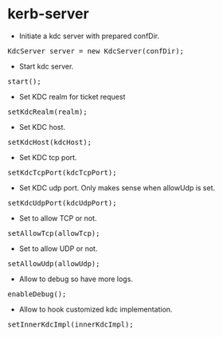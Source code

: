 kerb-server
============

* Initiate a kdc server with prepared confDir.
<pre>
KdcServer server = new KdcServer(confDir);
</pre>
* Start kdc server.
<pre>
start();
</pre>
* Set KDC realm for ticket request
<pre>
setKdcRealm(realm);
</pre>
* Set KDC host.
<pre>
setKdcHost(kdcHost);
</pre>
* Set KDC tcp port.
<pre>
setKdcTcpPort(kdcTcpPort);
</pre>
* Set KDC udp port. Only makes sense when allowUdp is set.
<pre>
setKdcUdpPort(kdcUdpPort);
</pre>
* Set to allow TCP or not.
<pre>
setAllowTcp(allowTcp);
</pre>
* Set to allow UDP or not.
<pre>
setAllowUdp(allowUdp);
</pre>
* Allow to debug so have more logs.
<pre>
enableDebug();
</pre>
* Allow to hook customized kdc implementation.
<pre>
setInnerKdcImpl(innerKdcImpl);
</pre>

